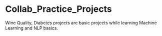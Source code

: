 # Collab_Practice_Projects

Wine Quality, Diabetes projects are basic projects while learning Machine Learning and NLP basics. 
